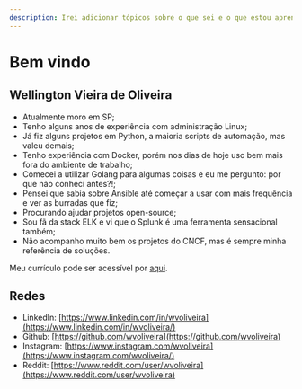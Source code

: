 ```yaml
---
description: Irei adicionar tópicos sobre o que sei e o que estou aprendendo..
---
```


# Bem vindo

## Wellington Vieira de Oliveira

* Atualmente moro em SP;
* Tenho alguns anos de experiência com administração Linux;
* Já fiz alguns projetos em Python, a maioria scripts de automação, mas valeu demais;
* Tenho experiência com Docker, porém nos dias de hoje uso bem mais fora do ambiente de trabalho;
* Comecei a utilizar Golang para algumas coisas e eu me pergunto: por que não conheci antes?!;
* Pensei que sabia sobre Ansible até começar a usar com mais frequência e ver as burradas que fiz;
* Procurando ajudar projetos open-source;
* Sou fã da stack ELK e vi que o Splunk é uma ferramenta sensacional também;
* Não acompanho muito bem os projetos do CNCF, mas é sempre minha referência de soluções.

Meu currículo pode ser acessível por [aqui](https://docs.google.com/document/d/1wb9JjWqV4jpzZsHhP0oZPU3h0D5aHmMjAyD1AQaLOgk/edit).

## Redes

* LinkedIn: [https://www.linkedin.com/in/wvoliveira](https://www.linkedin.com/in/wvoliveira/)
* Github: [https://github.com/wvoliveira](https://github.com/wvoliveira)
* Instagram: [https://www.instagram.com/wvoliveira](https://www.instagram.com/wvoliveira/)
* Reddit: [https://www.reddit.com/user/wvoliveira](https://www.reddit.com/user/wvoliveira)



